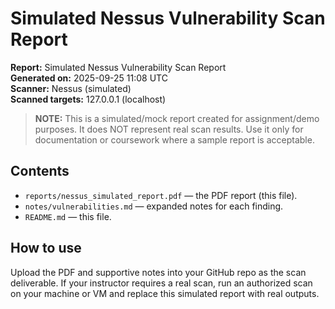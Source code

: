 # Simulated Nessus Vulnerability Scan Report

**Report:** Simulated Nessus Vulnerability Scan Report  
**Generated on:** 2025-09-25 11:08 UTC  
**Scanner:** Nessus (simulated)  
**Scanned targets:** 127.0.0.1 (localhost)  

> **NOTE:** This is a simulated/mock report created for assignment/demo purposes. It does NOT represent real scan results. Use it only for documentation or coursework where a sample report is acceptable.

## Contents
- `reports/nessus_simulated_report.pdf` — the PDF report (this file).
- `notes/vulnerabilities.md` — expanded notes for each finding.
- `README.md` — this file.

## How to use
Upload the PDF and supportive notes into your GitHub repo as the scan deliverable. If your instructor requires a real scan, run an authorized scan on your machine or VM and replace this simulated report with real outputs.
